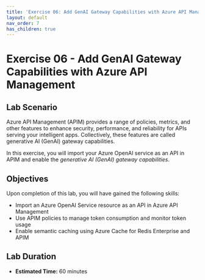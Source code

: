 ```yaml
---
title: 'Exercise 06: Add GenAI Gateway Capabilities with Azure API Management'
layout: default
nav_order: 7
has_children: true
---
```


# Exercise 06 - Add GenAI Gateway Capabilities with Azure API Management

## Lab Scenario

Azure API Management (APIM) provides a range of policies, metrics, and other features to enhance security, performance, and reliability for APIs serving your intelligent apps. Collectively, these features are called generative AI (GenAI) gateway capabilities.

In this exercise, you will import your Azure OpenAI service as an API in APIM and enable the *generative AI (GenAI) gateway capabilities*.

## Objectives

Upon completion of this lab, you will have gained the following skills:

- Import an Azure OpenAI Service resource as an API in Azure API Management
- Use APIM policies to manage token consumption and monitor token usage
- Enable semantic caching using Azure Cache for Redis Enterprise and APIM

## Lab Duration

- **Estimated Time:** 60 minutes
